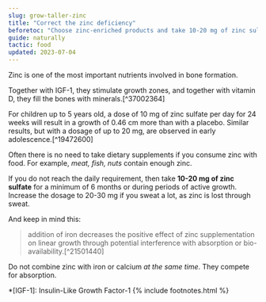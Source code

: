 ```yaml
---
slug: grow-taller-zinc
title: "Correct the zinc deficiency"
beforetoc: "Choose zinc-enriched products and take 10-20 mg of zinc sulfate in supplement form."
guide: naturally
tactic: food
updated: 2023-07-04
---
```

Zinc is one of the most important nutrients involved in bone formation.

Together with IGF-1, they stimulate growth zones, and together with vitamin D, they fill the bones with minerals.[^37002364]

For children up to 5 years old, a dose of 10 mg of zinc sulfate per day for 24 weeks will result in a growth of 0.46 cm more than with a placebo. Similar results, but with a dosage of up to 20 mg, are observed in early adolescence.[^19472600]

Often there is no need to take dietary supplements if you consume zinc with food. For example, *meat, fish, nuts* contain enough zinc.

If you do not reach the daily requirement, then take **10-20 mg of zinc sulfate** for a minimum of 6 months or during periods of active growth. Increase the dosage to 20-30 mg if you sweat a lot, as zinc is lost through sweat.

And keep in mind this:
> addition of iron decreases the positive effect of zinc supplementation on linear growth through potential interference with absorption or bio-availability.[^21501440]

Do not combine zinc with iron or calcium *at the same time*. They compete for absorption.

*[IGF-1]: Insulin-Like Growth Factor-1
{% include footnotes.html %}

